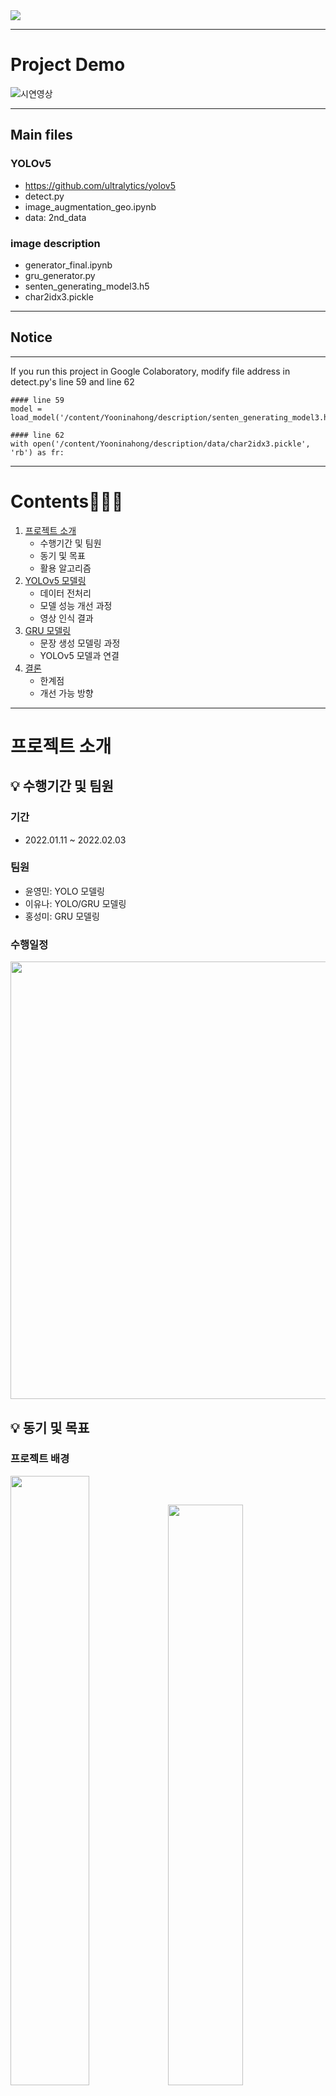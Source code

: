 
<img src="https://user-images.githubusercontent.com/48639017/152975869-be2c5c86-5302-42e3-a187-415bedd02b26.png"> 

---

# Project Demo

![시연영상](https://user-images.githubusercontent.com/57916633/152984559-19f6a840-87ba-44b6-84f8-f5bd7a9863be.gif)


---

## Main files

### YOLOv5
- https://github.com/ultralytics/yolov5 
- detect.py
- image_augmentation_geo.ipynb
- data: 2nd_data

### image description
- generator_final.ipynb
- gru_generator.py
- senten_generating_model3.h5
- char2idx3.pickle
---

## Notice
---

If you run this project in Google Colaboratory, modify file address in detect.py's line 59 and line 62


```
#### line 59
model = load_model('/content/Yooninahong/description/senten_generating_model3.h5')

#### line 62
with open('/content/Yooninahong/description/data/char2idx3.pickle', 'rb') as fr:
```

---

# Contents🧑🏻‍🦯

1. [프로젝트 소개](#프로젝트-소개) 
    - 수행기간 및 팀원
    - 동기 및 목표
    - 활용 알고리즘
2. [YOLOv5 모델링](#YOLOv5-모델링)
    - 데이터 전처리
    - 모델 성능 개선 과정
    - 영상 인식 결과
3. [GRU 모델링](#GRU-모델링)
    - 문장 생성 모델링 과정
    - YOLOv5 모델과 연결
4. [결론](#결론)
    - 한계점
    - 개선 가능 방향
---
    
# 프로젝트 소개
## 💡 수행기간 및 팀원  

### 기간
- 2022.01.11 ~ 2022.02.03  

### 팀원
- 윤영민: YOLO 모델링
- 이유나: YOLO/GRU 모델링
- 홍성미: GRU 모델링

### 수행일정  

<p align="center"><img width="700" src="https://user-images.githubusercontent.com/48639017/152988514-36f03d1d-87bf-4af8-9553-9fb95d27a2c9.png"></p>   


## 💡 동기 및 목표  

### 프로젝트 배경   

<p><img width="50%" src="https://user-images.githubusercontent.com/48639017/152989614-064fb259-aa8c-4b1a-bebc-d914d16203a6.jpeg"><img width="48.8%" src="https://user-images.githubusercontent.com/48639017/152989697-12714c9b-59a5-41f4-b0ed-45b1460d51da.png"></p>

시각장애인은 점자블록에 의존해 보행하지만, 미관 등의 이유로 저시력 시각 장애인에게는 오히려 방해 요소로 자리잡았으며 점자블록 너무 가까이에 시설물이 설치되어 보행을 방해합니다. </br> 
- 시각 장애인이 전방의 장애물을 미리 인지해 피할 수 있도록 도울 수 없을까?
- 보도에서 안전하게 보행 할 수 있도록 도울 수 없을까?

### 📌 프로젝트 주제

딥러닝을 활용한 시각 장애인 대상 전방 장애물 안내 보행 보조 서비스

### 프로젝트 목표

- 사용자 전방 시야 영상 데이터를 인식해 지정 물체 검출
    - YOLOv5 통해 벡터 추출
- 검출된 물체 활용 장면 description
    - 학습된 RNN 모델에 벡터값 입력해 문장 생성


# YOLOv5 모델링

### 1. 데이터 수집 및 라벨링

- 데이터 수집
    - target object
        - car, bike, motorcycle, electric scooter, person, bollard
        - 보행자가 인지하고 피하거나 주의할 수 있는 물체 위주로 선정.
    - train image data
        - Crawling : Google 이미지 검색 결과 크롤링
        - Kaggle - [People Clothing Segmentation](https://www.kaggle.com/rajkumarl/people-clothing-segmentation) : 다양한 모습의 사람 전신 이미지
    - test video data
        - AI hub - 1인칭 시점 보행영상
        - Youtube - 뉴스 영상
        - Video - 직접 촬영
- Class Labeling
    - image annotation tool : [Supervise.ly](https://supervise.ly/) : Web platform for computer vision, Annotation, traning and deploy.
    ![image](https://user-images.githubusercontent.com/57916633/153195391-053061fa-e25b-4caa-8eea-73a8f1606d4a.png)


### 2. YOLOv5 모델링


- 1차 학습
    - yaml 파일 수정 후 train 바로 진행
    - test video에서의 인식률이 다소 저조
    
- 2차 학습
    - image augmentation후 train - image_augmentation_geo.py
        - 1200장의 image를 3750장으로 augmentation.
        - 회전, 일부 가리기 등 적용
        
    - test video의 물체 검출 인식률 소폭 상승
- 3차 학습
    - class 추가 및 augmentation 후 train
        - 기존의 class를 세분화하여 정면 이미지와 후면 이미지로 분리
        - train batch 확인 - augmentation에 의해서 회전된 이미지에 대한 bounding box의 변형이 올바르지 못한 것을 확인
        
- 4차 학습
    - bounding box augmentation 오류 수정
    - 최종 모델 생성
---

### 3. 오류 발견 및 해결


- Threshold 값 조절
    - 1차 학습시 모델 train 성능은 약 90%
    - test video에서 전혀 인식하지 못해 threshold값을 0.5에서 0.25로 하향조절
    
- Train image 재작업
    - 인식 정확도 낮은 class의 image를 추가 수집 후 labeling
    - 한 class 내 형태 다향성으로 인해 인식 정확도 낮은 경우, class를 세부 분할
    
- Image augmentation
    - 실제 test video 인식률 향상을 위해 train image 밝기, 일부 가리기, 회전 을 적용해 증복
    - YOLOv5 내부 코드의 aumgmeetation을 사용하지 않고 imgaug module을 사용해 이미지 증강 sequence 코드 추가
    
- Bounding box augmentation
    - image augmentation 시 기존의 bounding box가 함꼐 변형되어야 하나, 잘못 변형되는 오류가 발생
    - [x_center, y_center, w, h] 좌표를 실제 좌표값으로 변경하여 augmentation 적용시키는 방식으로 해결
    ![image](https://user-images.githubusercontent.com/57916633/153210451-11caa5b9-e35b-4c71-bc59-591934762788.png)

---


### 4. 성능 평가

- PR curve

    ![image](https://user-images.githubusercontent.com/57916633/153210729-e1676809-274a-4ab8-8806-5e06aaca6f1d.png)
    
    - PR curve의 아래 면적인 mAP(mean Average Precision)값을 가지고 성능을 평가
    - 약 93%의 정확도를 보임
- Confusion matrix

    ![image](https://user-images.githubusercontent.com/57916633/153211692-3dc15a78-4b1b-4c43-89a7-f138da4ed000.png)
    
    - 대각선이 진하게 나타난 것을 통해 object가 올바르게 예측되고 있다는 것을 알 수 있음
    - 빨간색 박스로 표시한 background FN은 각 object를 background라고 잘못 예측한 경우의 비율
    - 볼라드는 15%의 오차가 있었지만 그 외의 클래스는 대부분 5% 미만으로 준수한 결과
    
    ![image](https://user-images.githubusercontent.com/57916633/153212053-6f85bc8f-efc1-4d74-9c83-c90245b7d1bb.png)
    
    - 빨간색 박스로 표시된 FP는 탐지할 object가 없는 background를 object가 존재한다고 잘못 예측한 경우
    - 3분의 1 이상이 볼라드 였으며, 이는 볼라드의 특징이 비교적 다른 object에 비해 간단하여 벌어진 문제로 판단
    - 
---

---
# GRU 모델링

# 결론

